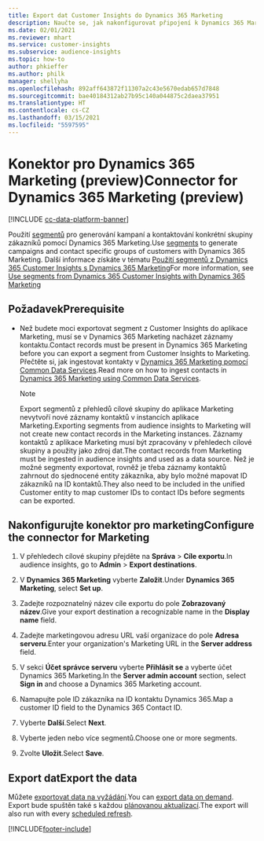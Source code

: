 ```yaml
---
title: Export dat Customer Insights do Dynamics 365 Marketing
description: Naučte se, jak nakonfigurovat připojení k Dynamics 365 Marketing.
ms.date: 02/01/2021
ms.reviewer: mhart
ms.service: customer-insights
ms.subservice: audience-insights
ms.topic: how-to
author: phkieffer
ms.author: philk
manager: shellyha
ms.openlocfilehash: 892aff643872f11307a2c43e5670edab657d7848
ms.sourcegitcommit: bae40184312ab27b95c140a044875c2daea37951
ms.translationtype: HT
ms.contentlocale: cs-CZ
ms.lasthandoff: 03/15/2021
ms.locfileid: "5597595"
---
```

# <a name="connector-for-dynamics-365-marketing-preview"></a><span data-ttu-id="404a4-103">Konektor pro Dynamics 365 Marketing (preview)</span><span class="sxs-lookup"><span data-stu-id="404a4-103">Connector for Dynamics 365 Marketing (preview)</span></span>

[!INCLUDE [cc-data-platform-banner](../includes/cc-data-platform-banner.md)]

<span data-ttu-id="404a4-104">Použití [segmentů](segments.md) pro generování kampaní a kontaktování konkrétní skupiny zákazníků pomocí Dynamics 365 Marketing.</span><span class="sxs-lookup"><span data-stu-id="404a4-104">Use [segments](segments.md) to generate campaigns and contact specific groups of customers with Dynamics 365 Marketing.</span></span> <span data-ttu-id="404a4-105">Další informace získáte v tématu [Použití segmentů z Dynamics 365 Customer Insights s Dynamics 365 Marketing](/dynamics365/marketing/customer-insights-segments)</span><span class="sxs-lookup"><span data-stu-id="404a4-105">For more information, see [Use segments from Dynamics 365 Customer Insights with Dynamics 365 Marketing](/dynamics365/marketing/customer-insights-segments)</span></span>

## <a name="prerequisite"></a><span data-ttu-id="404a4-106">Požadavek</span><span class="sxs-lookup"><span data-stu-id="404a4-106">Prerequisite</span></span>

- <span data-ttu-id="404a4-107">Než budete moci exportovat segment z Customer Insights do aplikace Marketing, musí se v Dynamics 365 Marketing nacházet záznamy kontaktu.</span><span class="sxs-lookup"><span data-stu-id="404a4-107">Contact records must be present in Dynamics 365 Marketing before you can export a segment from Customer Insights to Marketing.</span></span> <span data-ttu-id="404a4-108">Přečtěte si, jak ingestovat kontakty v [Dynamics 365 Marketing pomocí Common Data Services](connect-power-query.md).</span><span class="sxs-lookup"><span data-stu-id="404a4-108">Read more on how to ingest contacts in [Dynamics 365 Marketing using Common Data Services](connect-power-query.md).</span></span>

  > [!NOTE]
  > <span data-ttu-id="404a4-109">Export segmentů z přehledů cílové skupiny do aplikace Marketing nevytvoří nové záznamy kontaktů v instancích aplikace Marketing.</span><span class="sxs-lookup"><span data-stu-id="404a4-109">Exporting segments from audience insights to Marketing will not create new contact records in the Marketing instances.</span></span> <span data-ttu-id="404a4-110">Záznamy kontaktů z aplikace Marketing musí být zpracovány v přehledech cílové skupiny a použity jako zdroj dat.</span><span class="sxs-lookup"><span data-stu-id="404a4-110">The contact records from Marketing must be ingested in audience insights and used as a data source.</span></span> <span data-ttu-id="404a4-111">Než je možné segmenty exportovat, rovněž je třeba záznamy kontaktů zahrnout do sjednocené entity zákazníka, aby bylo možné mapovat ID zákazníků na ID kontaktů.</span><span class="sxs-lookup"><span data-stu-id="404a4-111">They also need to be included in the unified Customer entity to map customer IDs to contact IDs before segments can be exported.</span></span>

## <a name="configure-the-connector-for-marketing"></a><span data-ttu-id="404a4-112">Nakonfigurujte konektor pro marketing</span><span class="sxs-lookup"><span data-stu-id="404a4-112">Configure the connector for Marketing</span></span>

1. <span data-ttu-id="404a4-113">V přehledech cílové skupiny přejděte na **Správa** > **Cíle exportu**.</span><span class="sxs-lookup"><span data-stu-id="404a4-113">In audience insights, go to **Admin** > **Export destinations**.</span></span>

1. <span data-ttu-id="404a4-114">V **Dynamics 365 Marketing** vyberte **Založit**.</span><span class="sxs-lookup"><span data-stu-id="404a4-114">Under **Dynamics 365 Marketing**, select **Set up**.</span></span>

1. <span data-ttu-id="404a4-115">Zadejte rozpoznatelný název cíle exportu do pole **Zobrazovaný název**.</span><span class="sxs-lookup"><span data-stu-id="404a4-115">Give your export destination a recognizable name in the **Display name** field.</span></span>

1. <span data-ttu-id="404a4-116">Zadejte marketingovou adresu URL vaší organizace do pole **Adresa serveru**.</span><span class="sxs-lookup"><span data-stu-id="404a4-116">Enter your organization's Marketing URL in the **Server address** field.</span></span>

1. <span data-ttu-id="404a4-117">V sekci **Účet správce serveru** vyberte **Přihlásit se** a vyberte účet Dynamics 365 Marketing.</span><span class="sxs-lookup"><span data-stu-id="404a4-117">In the **Server admin account** section, select **Sign in** and choose a Dynamics 365 Marketing account.</span></span>

1. <span data-ttu-id="404a4-118">Namapujte pole ID zákazníka na ID kontaktu Dynamics 365.</span><span class="sxs-lookup"><span data-stu-id="404a4-118">Map a customer ID field to the Dynamics 365 Contact ID.</span></span>

1. <span data-ttu-id="404a4-119">Vyberte **Další**.</span><span class="sxs-lookup"><span data-stu-id="404a4-119">Select **Next**.</span></span>

1. <span data-ttu-id="404a4-120">Vyberte jeden nebo více segmentů.</span><span class="sxs-lookup"><span data-stu-id="404a4-120">Choose one or more segments.</span></span>

1. <span data-ttu-id="404a4-121">Zvolte **Uložit**.</span><span class="sxs-lookup"><span data-stu-id="404a4-121">Select **Save**.</span></span>

## <a name="export-the-data"></a><span data-ttu-id="404a4-122">Export dat</span><span class="sxs-lookup"><span data-stu-id="404a4-122">Export the data</span></span>

<span data-ttu-id="404a4-123">Můžete [exportovat data na vyžádání](export-destinations.md).</span><span class="sxs-lookup"><span data-stu-id="404a4-123">You can [export data on demand](export-destinations.md).</span></span> <span data-ttu-id="404a4-124">Export bude spuštěn také s každou [plánovanou aktualizací](system.md#schedule-tab).</span><span class="sxs-lookup"><span data-stu-id="404a4-124">The export will also run with every [scheduled refresh](system.md#schedule-tab).</span></span>


[!INCLUDE[footer-include](../includes/footer-banner.md)]